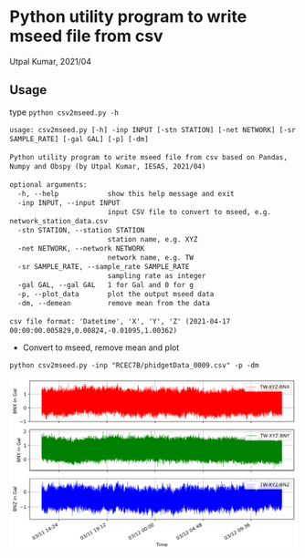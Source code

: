 # Python utility program to write mseed file from csv
Utpal Kumar, 2021/04

## Usage
type `python csv2mseed.py -h`

```
usage: csv2mseed.py [-h] -inp INPUT [-stn STATION] [-net NETWORK] [-sr SAMPLE_RATE] [-gal GAL] [-p] [-dm]

Python utility program to write mseed file from csv based on Pandas, Numpy and Obspy (by Utpal Kumar, IESAS, 2021/04)

optional arguments:
  -h, --help            show this help message and exit
  -inp INPUT, --input INPUT
                        input CSV file to convert to mseed, e.g. network_station_data.csv
  -stn STATION, --station STATION
                        station name, e.g. XYZ
  -net NETWORK, --network NETWORK
                        network name, e.g. TW
  -sr SAMPLE_RATE, --sample_rate SAMPLE_RATE
                        sampling rate as integer
  -gal GAL, --gal GAL   1 for Gal and 0 for g
  -p, --plot_data       plot the output mseed data
  -dm, --demean         remove mean from the data

csv file format: 'Datetime', 'X', 'Y', 'Z' (2021-04-17 00:00:00.005829,0.00824,-0.01095,1.00362)
```

- Convert to mseed, remove mean and plot
```
python csv2mseed.py -inp "RCEC7B/phidgetData_0009.csv" -p -dm
```

![RFidget Plot](docs/RFidget-plot-TW-XYZ.png)